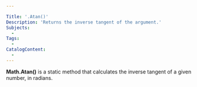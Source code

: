 ```yaml
---

Title: '.Atan()'
Description: 'Returns the inverse tangent of the argument.'
Subjects:
  - 
Tags:
  - 
CatalogContent:
  - 
---
```


**Math.Atan()** is a static method that calculates the inverse tangent of a given number, in radians.